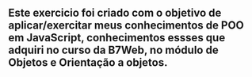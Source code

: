 ## Este exercicio foi criado com o objetivo de aplicar/exercitar meus conhecimentos de POO em JavaScript, conhecimentos essses que adquiri no curso da B7Web, no módulo de Objetos e Orientação a objetos.
 
 
